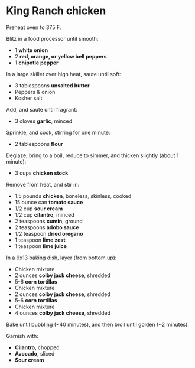 # King Ranch chicken

Preheat oven to 375 F.

Blitz in a food processor until smooth:

- 1 **white onion**
- 2 **red, orange, or yellow bell peppers**
- 1 **chipotle pepper**

In a large skillet over high heat, saute until soft:

- 3 tablespoons **unsalted butter**
- Peppers & onion
- Kosher salt

Add, and saute until fragrant:

- 3 cloves **garlic**, minced

Sprinkle, and cook, stirring for one minute:

- 2 tablespoons **flour**

Deglaze, bring to a boil, reduce to simmer, and thicken slightly (about 1 minute):

- 3 cups **chicken stock**

Remove from heat, and stir in:

- 1.5 pounds **chicken**, boneless, skinless, cooked
- 15 ounce can **tomato sauce**
- 1/2 cup **sour cream**
- 1/2 cup **cilantro**, minced
- 2 teaspoons **cumin**, ground
- 2 teaspoons **adobo sauce**
- 1/2 teaspoon **dried oregano**
- 1 teaspoon **lime zest**
- 1 teaspoon **lime juice**

In a 9x13 baking dish, layer (from bottom up):

- Chicken mixture
- 2 ounces **colby jack cheese**, shredded
- 5-6 **corn tortillas**
- Chicken mixture
- 2 ounces **colby jack cheese**, shredded
- 5-6 **corn tortillas**
- Chicken mixture
- 4 ounces **colby jack cheese**, shredded

Bake until bubbling (~40 minutes), and then broil until golden (~2 minutes).

Garnish with:

- **Cilantro**, chopped
- **Avocado**, sliced
- **Sour cream**
